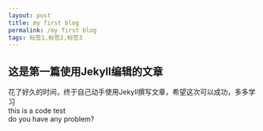 ```yaml
---
layout: post
title: my first blog
permalink: /my first blog
tags: 标签1,标签2,标签3
---
```

## 这是第一篇使用Jekyll编辑的文章 ##
花了好久的时间，终于自己动手使用Jekyll撰写文章，希望这次可以成功，多多学习  
    this is a code test  
  do you have any problem?